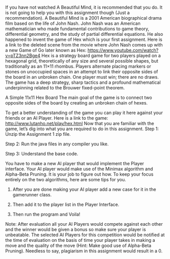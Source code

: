 If you have not watched A Beautiful Mind, it is recommended that you do. It is not going to help you with this assignment though (Just a recommendation). A Beautiful Mind is a 2001 American biographical drama film based on the life of John Nash. John Nash was an American mathematician who made fundamental contributions to game theory, differential geometry, and the study of partial differential equations. He also happened to invent the game of Hex which is your first assignment.
Here is a link to the deleted scene from the movie where John Nash comes up with a new Game of Go later known as Hex: https://www.youtube.com/watch?v=pTZ3nn2Bge4
Hex is a strategy board game for two players played on a hexagonal grid, theoretically of any size and several possible shapes, but traditionally as an 11×11 rhombus. Players alternate placing markers or stones on unoccupied spaces in an attempt to link their opposite sides of the board in an unbroken chain. One player must win; there are no draws. The game has a deep strategy, sharp tactics and a profound mathematical underpinning related to the Brouwer fixed-point theorem.


A Simple 11x11 Hex Board
The main goal of the game is to connect two opposite sides of the board by creating an unbroken chain of hexes.
 
To get a better understanding of the game you can play it here against your friends or an AI Player. Here is a link to the game: http://www.lutanho.net/play/hex.html
Now that you are familiar with the game, let’s dig into what you are required to do in this assignment.
Step 1: Unzip the Assignment 1 zip file.

Step 2: Run the java files in any compiler you like.

Step 3: Understand the base code.

You have to make a new AI player that would implement the Player interface. Your AI player would make use of the Minimax algorithm and Alpha-Beta Pruning. It is your job to figure out how.
To keep your focus entirely on the two algorithms, here are some tips for you.

1.	After you are done making your AI player add a new case for it in the gamerunner class.

2.	Then add it to the player list in the Player Interface.

3.	Then run the program and Voila!
 
Note: After evaluation all your AI Players would compete against each other and the winner would be given a bonus so make sure your player is unbeatable. The selected AI Players for this competition would be notified at the time of evaluation on the basis of time your player takes in making a move and the quality of the move (Hint: Make good use of Alpha-Beta Pruning).
Needless to say, plagiarism in this assignment would result in a 0.
